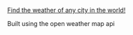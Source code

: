 [Find the weather of any city in the world!](https://ally-petitt.github.io/weather-finder/)

Built using the open weather map api
